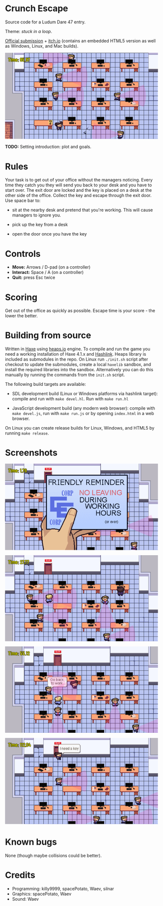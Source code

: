 Crunch Escape
=============

Source code for a Ludum Dare 47 entry.

Theme: *stuck in a loop*.

[Official submission](https://ldjam.com/events/ludum-dare/47/crunch-escape) +
[itch.io](https://killy9999.itch.io/crunch-escape) (contains an embedded HTML5
version as well as Windows, Linux, and Mac builds).

![gameplay](screenshots/crunch_escape_gameplay_3.png)

**TODO:** Setting introduction: plot and goals.


Rules
=====

Your task is to get out of your office without the managers noticing.  Every
time they catch you they will send you back to your desk and you have to start
over.  The exit door are locked and the key is placed on a desk at the other
side of the office.  Collect the key and escape through the exit door.  Use
space bar to:

  * sit at the nearby desk and pretend that you're working.  This will cause
    managers to ignore you.

  * pick up the key from a desk

  * open the door once you have the key


Controls
========

  * **Move:** Arrows / D-pad (on a controller)
  * **Interact:** Space / A (on a controller)
  * **Quit:** press Esc twice


Scoring
=======

Get out of the office as quickly as possible.  Escape time is your score - the
lower the better.


Building from source
====================

Written in [Haxe](https://haxe.org/) using [heaps.io](https://heaps.io/) engine.
To compile and run the game you need a working installation of Haxe 4.1.x and
[Hashlink](https://hashlink.haxe.org).  Heaps library is included as submodules
in the repo.  On Linux run `./init.sh` script after checkout to update the
submodules, create a local `haxelib` sandbox, and install the required libraries
into the sandbox.  Alternatively you can do this manually by running the
commands from the `init.sh` script.

The following build targets are available:

  * SDL development build (Linux or Windows platforms via hashlink target):
    compile and run with `make devel.hl`.  Run with `make run.hl`

  * JavaScript development build (any modern web browser): compile with `make
    devel.js`, run with `make run.js` or by opening `index.html` in a web
    browser.

On Linux you can create release builds for Linux, Windows, and HTML5 by running
`make release`.


Screenshots
===========

![gameplay_preview_1](screenshots/crunch_escape_title_screen.png)

![gameplay_preview_1](screenshots/crunch_escape_gameplay_1.png)

![gameplay_preview_1](screenshots/crunch_escape_gameplay_2.png)

![gameplay_preview_1](screenshots/crunch_escape_gameplay_4.png)


Known bugs
==========

None (though maybe collisions could be better).


Credits
=======

  * Programming: killy9999, spacePotato, Waev, silnar
  * Graphics: spacePotato, Waev
  * Sound: Waev
